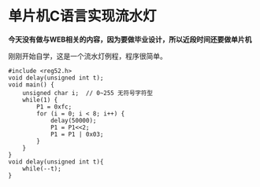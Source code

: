 # 单片机C语言实现流水灯 #

**今天没有做与WEB相关的内容，因为要做毕业设计，所以近段时间还要做单片机**

刚刚开始自学，这是一个流水灯例程，程序很简单。

	#include <reg52.h>
	void delay(unsigned int t);
	void main() {
		unsigned char i;  // 0~255 无符号字符型
		while(1) {
			P1 = 0xfc;
			for (i = 0; i < 8; i++) {
				delay(50000);
				P1 = P1<<2;
				P1 = P1 | 0x03;	
			}
		}
	}
	void delay(unsigned int t){
		while(--t);
	}